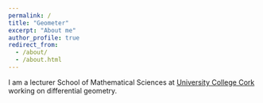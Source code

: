 ```yaml
---
permalink: /
title: "Geometer"
excerpt: "About me"
author_profile: true
redirect_from: 
  - /about/
  - /about.html
---
```


I am a lecturer School of Mathematical Sciences at [University College Cork](https://www.ucc.ie/en/matsci/) working on differential geometry. 
